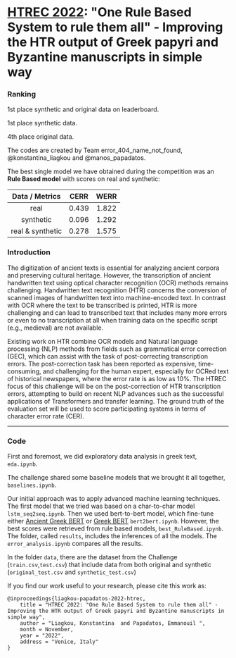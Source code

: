 # [HTREC 2022](https://www.aicrowd.com/challenges/htrec-2022/): "One Rule Based System to rule them all" - Improving the HTR output of Greek papyri and Byzantine manuscripts in simple way

### Ranking

1st place synthetic and original data on leaderboard.

1st place synthetic data.

4th place original data.

The codes are created by Team error_404_name_not_found, @konstantina_liagkou and @manos_papadatos.

The best single model we have obtained during the competition 
was an **Rule Based model** with scores on real and synthetic:

|  Data / Metrics  |  CERR   |  WERR   |
|:----------------:|:-------:|:-------:|
|       real       |  0.439  |  1.822  |
|    synthetic     |  0.096  |  1.292  |
| real & synthetic |  0.278  |  1.575  |

### Introduction

The digitization of ancient texts is essential for analyzing ancient corpora and preserving cultural heritage. However, the transcription of ancient handwritten text using optical character recognition (OCR) methods remains challenging. Handwritten text recognition (HTR) concerns the conversion of scanned images of handwritten text into machine-encoded text. In contrast with OCR where the text to be transcribed is printed, HTR is more challenging and can lead to transcribed text that includes many more errors or even to no transcription at all when training data on the specific script (e.g., medieval) are not available.

Existing work on HTR combine OCR models and Natural language processing (NLP) methods from fields such as grammatical error correction (GEC), which can assist with the task of post-correcting transcription errors. The post-correction task has been reported as expensive, time-consuming, and challenging for the human expert, especially for OCRed text of historical newspapers, where the error rate is as low as 10%. The HTREC focus of this challenge will be on the post-correction of HTR transcription errors, attempting to build on recent NLP advances such as the successful applications of Transformers and transfer learning. The ground truth of the evaluation set will be used to score participating systems in terms of character error rate (CER). 

<hr>

### Code

First and foremost, we did exploratory data analysis in greek text, `eda.ipynb`.

The challenge shared some baseline models that we brought it all together, `baselines.ipynb`.

Our initial approach was to apply advanced machine learning techniques. 
The first model that we tried was based on a char-to-char model `lstm_seq2seq.ipynb`.
Then we used bert-to-bert model, which fine-tune either 
[Ancient Greek BERT](https://huggingface.co/pranaydeeps/Ancient-Greek-BERT)
or [Greek BERT](https://huggingface.co/nlpaueb/bert-base-greek-uncased-v1) `bert2bert.ipynb`.
However, the best scores were retrieved from rule based models, `best_RuleBased.ipynb`.
The folder, called `results`, includes the inferences of all the models.
The `error_analysis.ipynb` compares all the results.

In the folder `data`, there are the dataset from the Challenge (`train.csv`,`test.csv`) that include data from both original and synthetic (`original_test.csv` and `synthetic_test.csv`) 

If you find our work useful to your research, please cite this work as:

```
@inproceedings{liagkou-papadatos-2022-htrec,
    title = "HTREC 2022: "One Rule Based System to rule them all" - Improving the HTR output of Greek papyri and Byzantine manuscripts in simple way",
    author = "Liagkou, Konstantina  and Papadatos, Emmanouil ",
    month = November,
    year = "2022",
    address = "Venice, Italy"
}
```



